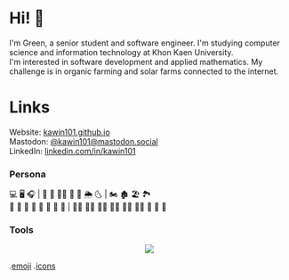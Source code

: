 # Hi! :call_me_hand:	
I'm Green, a senior student and software engineer. I'm studying computer science and information technology at Khon Kaen University. \
I'm interested in software development and applied mathematics. My challenge is in organic farming and solar farms connected to the internet. 

# Links
Website: [kawin101.github.io](https://kawin101.github.io) \
Mastodon: [@kawin101@mastodon.social](https://mastodon.social/@kawin101) \
LinkedIn: [linkedin.com/in/kawin101](https://www.linkedin.com/in/kawin101)

### Persona
:computer:	:desktop_computer:	:headphones:	| :basketball:	:diving_mask: :swimming_man: 
:rainbow:	:ocean:	:sun_behind_rain_cloud:	:last_quarter_moon_with_face:	| :motorcycle:	:derelict_house:	:beach_umbrella:	:national_park:	\
:rice_ball:	:bento:	:curry:	:ramen:	:green_salad:	:sandwich:	:broccoli:	:banana:	| :merman:	:mage_man:	:technologist:	:man_technologist:	:man_student:	:student:	:handshake:	:call_me_hand:	:japanese_goblin:	

### Tools
<p align="center">
  <a href="https://skillicons.dev">
    <img src="https://skillicons.dev/icons?i=bash,linux,github,bootstrap,py,django,figma,php,mysql,html,js,nodejs,mongodb"/>
  </a>
 </p>

.[emoji](https://github.com/ikatyang/emoji-cheat-sheet/blob/master/README.md) .[icons](https://github.com/tandpfun/skill-icons) 
